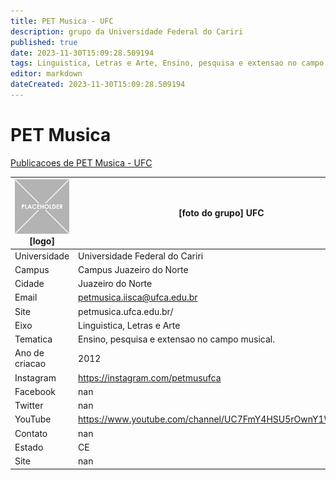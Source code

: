 ```yaml
---
title: PET Musica - UFC
description: grupo da Universidade Federal do Cariri
published: true
date: 2023-11-30T15:09:28.509194
tags: Linguistica, Letras e Arte, Ensino, pesquisa e extensao no campo musical.
editor: markdown
dateCreated: 2023-11-30T15:09:28.509194
---
```


# PET Musica

[Publicacoes de PET Musica - UFC](/atividade/139PETMusicaUFC/feed.md)

| ![placeholder.png](/placeholder.png) [logo] | [foto do grupo] UFC         |
| ------------------------------------------- | ------------------------------------------------- |
| Universidade                                | Universidade Federal do Cariri      |
| Campus                                      | Campus Juazeiro do Norte            |
| Cidade                                      | Juazeiro do Norte             |
| Email                                       | petmusica.iisca@ufca.edu.br             |
| Site                                        | petmusica.ufca.edu.br/              |
| Eixo                                        | Linguistica, Letras e Arte              |
| Tematica                                    | Ensino, pesquisa e extensao no campo musical.          |
| Ano de criacao                              | 2012        |
| Instagram                                   | https://instagram.com/petmusufca         |
| Facebook                                    | nan          |
| Twitter                                     | nan           |
| YouTube                                     | https://www.youtube.com/channel/UC7FmY4HSU5rOwnY1WqV3jGQ           |
| Contato                                     | nan         |
| Estado                                      |  CE            |
| Site                                        | nan |
